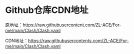 # Github仓库CDN地址
原地址：https://raw.githubusercontent.com/ZL-ACE/For-me/main/Clash/Clash.yaml

CDN地址：https://raw.githubusercontents.com/ZL-ACE/For-me/main/Clash/Clash.yaml



